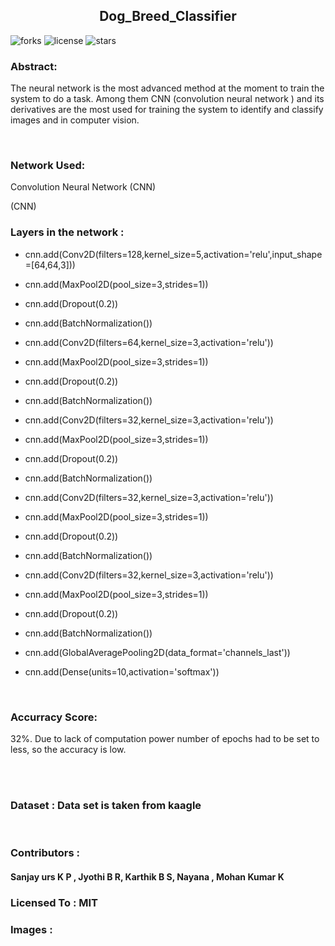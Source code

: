 <h2 align="center"> Dog_Breed_Classifier </h2>

![forks](https://img.shields.io/github/forks/ClownMonster/Dog_Breed_Classifier)
![license](https://img.shields.io/github/license/ClownMonster/Dog_Breed_Classifier)
![stars](https://img.shields.io/github/stars/ClownMonster/Dog_Breed_Classifier)

<h3>Abstract: </h3>
<p>The neural network is the most advanced method at the moment to train the system to do a task. Among them CNN (convolution neural network )  and its derivatives are the most used for training the system to identify and classify images and in computer vision.</p>

</br>
<h3>Network Used: </h3>
<p> Convolution Neural Network (CNN)</p> (CNN)




</br>
<h3>Layers in the network : </h3>

* cnn.add(Conv2D(filters=128,kernel_size=5,activation='relu',input_shape=[64,64,3]))

* cnn.add(MaxPool2D(pool_size=3,strides=1))

* cnn.add(Dropout(0.2))

* cnn.add(BatchNormalization())

* cnn.add(Conv2D(filters=64,kernel_size=3,activation='relu'))

* cnn.add(MaxPool2D(pool_size=3,strides=1))

* cnn.add(Dropout(0.2))

* cnn.add(BatchNormalization())

* cnn.add(Conv2D(filters=32,kernel_size=3,activation='relu'))

* cnn.add(MaxPool2D(pool_size=3,strides=1))

* cnn.add(Dropout(0.2))

* cnn.add(BatchNormalization())

* cnn.add(Conv2D(filters=32,kernel_size=3,activation='relu'))

* cnn.add(MaxPool2D(pool_size=3,strides=1))

* cnn.add(Dropout(0.2))

* cnn.add(BatchNormalization())

* cnn.add(Conv2D(filters=32,kernel_size=3,activation='relu'))

* cnn.add(MaxPool2D(pool_size=3,strides=1))

* cnn.add(Dropout(0.2))

* cnn.add(BatchNormalization())


* cnn.add(GlobalAveragePooling2D(data_format='channels_last'))

* cnn.add(Dense(units=10,activation='softmax'))</p>


</br>
<h3>Accurracy Score: </h3>
<p>32%. Due to lack of computation power number of epochs had to be set to less, so the accuracy is low.</p>

</br>


</br>
<h3>Dataset : Data set is taken from kaagle </h3>

</br>
<h3>Contributors : </h3>
  
   <h4>Sanjay urs K P , Jyothi B R, Karthik B S, Nayana , Mohan Kumar K</h4>
 
  
<h3>Licensed To : MIT</h3>

<h3>Images : </h3>


  
